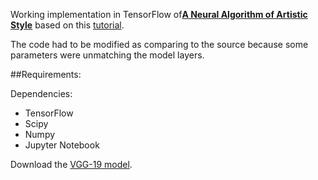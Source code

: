 Working implementation in TensorFlow of[**A Neural Algorithm of Artistic Style**](http://arxiv.org/abs/1508.06576) based on this [tutorial](http://www.chioka.in/tensorflow-implementation-neural-algorithm-of-artistic-style).

The code had to be modified as comparing to the source because some parameters were unmatching the model layers.

##Requirements:

Dependencies:
* TensorFlow
* Scipy
* Numpy
* Jupyter Notebook

Download the [VGG-19 model](http://www.vlfeat.org/matconvnet/models/imagenet-vgg-verydeep-19.mat).


 
